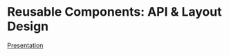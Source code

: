 # Reusable Components: API & Layout Design

[Presentation](https://docs.google.com/presentation/d/1A0J2ULUVkW_IfseMQWg8r8TmJutKbImlOCSa8ujHbkU/edit?usp=sharing)